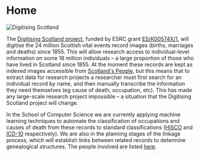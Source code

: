 # Home

![Digitising Scotland][image-1]

The [Digitising Scotland project][9], funded by ESRC grant [ES/K00574X/1][1], will digitise the 24 million Scottish
vital events record images (births, marriages and deaths) since 1855. This will allow research access to
individual-level information on some 18 million individuals – a large proportion of those who have lived in Scotland
since 1855. At the moment these records are kept as indexed images accessible from [Scotland's People][2], but this
means that to extract data for research projects a researcher must first search for an individual record by name, and
then manually transcribe the information they need themselves (eg cause of death, occupation, etc). This has made any
large-scale research project impossible – a situation that the Digitising Scotland project will change.

In the School of Computer Science we are currently applying machine learning techniques to automate the classification
of occupations and causes of death from these records to standard classifications ([HISCO][3] and [ICD-10][4]
respectively). We are also in the planning stages of the linkage process, which will establish links between related
records to determine genealogical structures. The people involved are listed [here][5].

[1]:	http://gtr.rcuk.ac.uk/project/0E071FE5-BC80-479F-BF05-40D196FD27AA
[2]:	http://www.scotlandspeople.gov.uk/Content/Help/index.aspx?r=554&amp;612
[3]:	http://socialhistory.org/en/projects/hisco-history-work
[4]:	http://www.who.int/classifications/icd/en/
[5]:	team-list.html
[9]:	http://www.lscs.ac.uk/projects/digitising-scotland/

[image-1]:	digitising-scotland-logo.jpg "Digitising Scotland"
